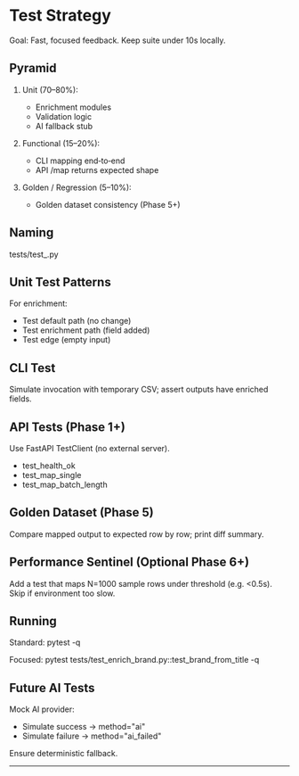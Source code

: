 # Test Strategy

Goal:
Fast, focused feedback. Keep suite under 10s locally.

## Pyramid

1. Unit (70–80%):
   - Enrichment modules
   - Validation logic
   - AI fallback stub

2. Functional (15–20%):
   - CLI mapping end‑to‑end
   - API /map returns expected shape

3. Golden / Regression (5–10%):
   - Golden dataset consistency (Phase 5+)

## Naming

tests/test_<area>.py

## Unit Test Patterns

For enrichment:
- Test default path (no change)
- Test enrichment path (field added)
- Test edge (empty input)

## CLI Test

Simulate invocation with temporary CSV; assert outputs have enriched fields.

## API Tests (Phase 1+)

Use FastAPI TestClient (no external server).
- test_health_ok
- test_map_single
- test_map_batch_length

## Golden Dataset (Phase 5)

Compare mapped output to expected row by row; print diff summary.

## Performance Sentinel (Optional Phase 6+)

Add a test that maps N=1000 sample rows under threshold (e.g. <0.5s). Skip if environment too slow.

## Running

Standard:
pytest -q

Focused:
pytest tests/test_enrich_brand.py::test_brand_from_title -q

## Future AI Tests

Mock AI provider:
- Simulate success → method="ai"
- Simulate failure → method="ai_failed"

Ensure deterministic fallback.

---
